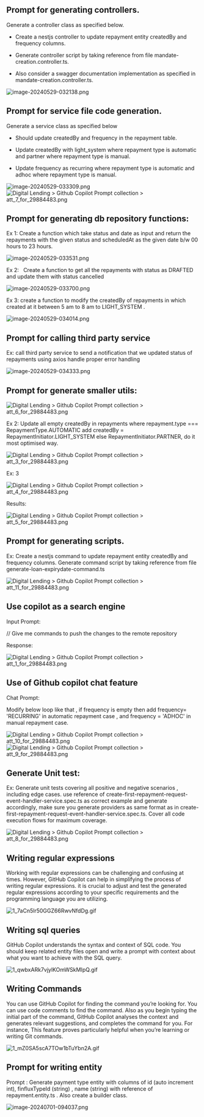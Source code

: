 Prompt for generating controllers.
----------------------------------

Generate a controller class as specified below.

*   Create a nestjs controller to update repayment entity createdBy and frequency columns.
    
*   Generate controller script by taking reference from file mandate-creation.controller.ts.
    
*   Also consider a swagger documentation implementation as specified in mandate-creation.controller.ts.
    

![image-20240529-032138.png](https://light-microfinance-pvt-ltd.atlassian.net/wiki/download/thumbnails/29884483/image-20240529-032138.png?version=1&modificationDate=1716952900740&cacheVersion=1&api=v2&width=758 "Digital Lending > Github Copilot Prompt collection > image-20240529-032138.png")

Prompt for service file code generation.
----------------------------------------

Generate a service class as specified below

*   Should update createdBy and frequency in the repayment table.
    
*   Update createdBy with light\_system where repayment type is automatic and partner where repayment type is manual.
    
*   Update frequency as recurring where repayment type is automatic and adhoc where repayment type is manual.
    

![image-20240529-033309.png](https://light-microfinance-pvt-ltd.atlassian.net/wiki/download/thumbnails/29884483/image-20240529-033309.png?version=1&modificationDate=1716953590914&cacheVersion=1&api=v2&width=760 "Digital Lending > Github Copilot Prompt collection > image-20240529-033309.png")![](https://light-microfinance-pvt-ltd.atlassian.net/wiki/download/thumbnails/29884483/att_7_for_29884483.png?version=1&modificationDate=1716288211111&cacheVersion=1&api=v2&width=760 "Digital Lending > Github Copilot Prompt collection > att_7_for_29884483.png")

Prompt for generating db repository functions:
----------------------------------------------

Ex 1: Create a function which take status and date as input and return the repayments with the given status and scheduledAt as the given date b/w 00 hours to 23 hours.

![image-20240529-033531.png](https://light-microfinance-pvt-ltd.atlassian.net/wiki/download/thumbnails/29884483/image-20240529-033531.png?version=1&modificationDate=1716953733167&cacheVersion=1&api=v2&width=760 "Digital Lending > Github Copilot Prompt collection > image-20240529-033531.png")

Ex 2:   Create a function to get all the repayments with status as DRAFTED and update them with status cancelled

![image-20240529-033700.png](https://light-microfinance-pvt-ltd.atlassian.net/wiki/download/thumbnails/29884483/image-20240529-033700.png?version=1&modificationDate=1716953822656&cacheVersion=1&api=v2&width=760 "Digital Lending > Github Copilot Prompt collection > image-20240529-033700.png")

Ex 3: create a function to modify the createdBy of repayments in which created at it between 5 am to 8 am to LIGHT\_SYSTEM .

![image-20240529-034014.png](https://light-microfinance-pvt-ltd.atlassian.net/wiki/download/thumbnails/29884483/image-20240529-034014.png?version=1&modificationDate=1716954015731&cacheVersion=1&api=v2&width=760 "Digital Lending > Github Copilot Prompt collection > image-20240529-034014.png")

Prompt for calling third party service
--------------------------------------

Ex: call third party service to send a notification that we updated status of repayments using axios handle proper error handling

![image-20240529-034333.png](https://light-microfinance-pvt-ltd.atlassian.net/wiki/download/thumbnails/29884483/image-20240529-034333.png?version=1&modificationDate=1716954215329&cacheVersion=1&api=v2&width=760 "Digital Lending > Github Copilot Prompt collection > image-20240529-034333.png")

Prompt for generate smaller utils:
----------------------------------

![](https://light-microfinance-pvt-ltd.atlassian.net/wiki/download/thumbnails/29884483/att_6_for_29884483.png?version=1&modificationDate=1716288211018&cacheVersion=1&api=v2&width=612 "Digital Lending > Github Copilot Prompt collection > att_6_for_29884483.png")

Ex 2: Update all empty createdBy in repayments where repayment.type === RepaymentType.AUTOMATIC add createdBy = RepaymentInitiator.LIGHT\_SYSTEM else RepaymentInitiator.PARTNER, do it most optimised way.

![](https://light-microfinance-pvt-ltd.atlassian.net/wiki/download/thumbnails/29884483/att_3_for_29884483.png?version=1&modificationDate=1716288210967&cacheVersion=1&api=v2&width=612 "Digital Lending > Github Copilot Prompt collection > att_3_for_29884483.png")

Ex: 3

![](https://light-microfinance-pvt-ltd.atlassian.net/wiki/download/thumbnails/29884483/att_4_for_29884483.png?version=1&modificationDate=1716288211024&cacheVersion=1&api=v2&width=612 "Digital Lending > Github Copilot Prompt collection > att_4_for_29884483.png")

Results:

![](https://light-microfinance-pvt-ltd.atlassian.net/wiki/download/thumbnails/29884483/att_5_for_29884483.png?version=1&modificationDate=1716288211084&cacheVersion=1&api=v2&width=682 "Digital Lending > Github Copilot Prompt collection > att_5_for_29884483.png")

Prompt for generating scripts.
------------------------------

Ex: Create a nestjs command to update repayment entity createdBy and frequency columns. Generate command script by taking reference from file generate-loan-expirydate-command.ts

![](https://light-microfinance-pvt-ltd.atlassian.net/wiki/download/thumbnails/29884483/att_11_for_29884483.png?version=1&modificationDate=1716288211352&cacheVersion=1&api=v2&width=756 "Digital Lending > Github Copilot Prompt collection > att_11_for_29884483.png")

Use copilot as a search engine
------------------------------

Input Prompt:

// Give me commands to push the changes to the remote repository  

Response:

![](https://light-microfinance-pvt-ltd.atlassian.net/wiki/download/thumbnails/29884483/att_1_for_29884483.png?version=1&modificationDate=1716288210897&cacheVersion=1&api=v2&width=612 "Digital Lending > Github Copilot Prompt collection > att_1_for_29884483.png")

Use of Github copilot chat feature
----------------------------------

Chat Prompt:

Modify below loop like that , if frequency is empty then add frequency= 'RECURRING' in automatic repayment case , and frequency = 'ADHOC' in manual repayment case.

![](https://light-microfinance-pvt-ltd.atlassian.net/wiki/download/thumbnails/29884483/att_10_for_29884483.png?version=1&modificationDate=1716288211380&cacheVersion=1&api=v2&width=476 "Digital Lending > Github Copilot Prompt collection > att_10_for_29884483.png")![](https://light-microfinance-pvt-ltd.atlassian.net/wiki/download/thumbnails/29884483/att_9_for_29884483.png?version=1&modificationDate=1716288211242&cacheVersion=1&api=v2&width=612 "Digital Lending > Github Copilot Prompt collection > att_9_for_29884483.png")

Generate Unit test:
-------------------

Ex: Generate unit tests covering all positive and negative scenarios , including edge cases. use reference of create-first-repayment-request-event-handler-service.spec.ts as correct example and generate accordingly, make sure you generate providers as same format as in create-first-repayment-request-event-handler-service.spec.ts. Cover all code execution flows for maximum coverage.

![](https://light-microfinance-pvt-ltd.atlassian.net/wiki/download/thumbnails/29884483/att_8_for_29884483.png?version=1&modificationDate=1716288211029&cacheVersion=1&api=v2&width=612 "Digital Lending > Github Copilot Prompt collection > att_8_for_29884483.png")

Writing regular expressions
---------------------------

Working with regular expressions can be challenging and confusing at times. However, GitHub Copilot can help in simplifying the process of writing regular expressions. it is crucial to adjust and test the generated regular expressions according to your specific requirements and the programming language you are utilizing.

![1_7aCn5lr50GGZ66RwvNfdDg.gif](https://light-microfinance-pvt-ltd.atlassian.net/wiki/download/thumbnails/29884483/1_7aCn5lr50GGZ66RwvNfdDg.gif?version=1&modificationDate=1716952580187&cacheVersion=1&api=v2&width=760 "Digital Lending > Github Copilot Prompt collection > 1_7aCn5lr50GGZ66RwvNfdDg.gif")

Writing sql queries
-------------------

GitHub Copilot understands the syntax and context of SQL code. You should keep related entity files open and write a prompt with context about what you want to achieve with the SQL query.

![1_qwbxARk7vjylKOmWSkMIpQ.gif](https://light-microfinance-pvt-ltd.atlassian.net/wiki/download/thumbnails/29884483/1_qwbxARk7vjylKOmWSkMIpQ.gif?version=1&modificationDate=1716952580209&cacheVersion=1&api=v2&width=760 "Digital Lending > Github Copilot Prompt collection > 1_qwbxARk7vjylKOmWSkMIpQ.gif")

Writing Commands
----------------

You can use GitHub Copilot for finding the command you’re looking for. You can use code comments to find the command. Also as you begin typing the initial part of the command, GitHub Copilot analyses the context and generates relevant suggestions, and completes the command for you. For instance, This feature proves particularly helpful when you’re learning or writing Git commands.

![1_mZ0SA5scA7TOw1bTuYbn2A.gif](https://light-microfinance-pvt-ltd.atlassian.net/wiki/download/thumbnails/29884483/1_mZ0SA5scA7TOw1bTuYbn2A.gif?version=1&modificationDate=1716952580218&cacheVersion=1&api=v2&width=760 "Digital Lending > Github Copilot Prompt collection > 1_mZ0SA5scA7TOw1bTuYbn2A.gif")

Prompt for writing entity
-------------------------

Prompt : Generate payment type entity with columns of id (auto increment int), finfluxTypeId (string) , name (string) with reference of repayment.entity.ts . Also create a builder class.

![image-20240701-094037.png](https://light-microfinance-pvt-ltd.atlassian.net/wiki/download/thumbnails/29884483/image-20240701-094037.png?version=1&modificationDate=1719826839989&cacheVersion=1&api=v2&width=760 "Digital Lending > Github Copilot Prompt collection > image-20240701-094037.png")
